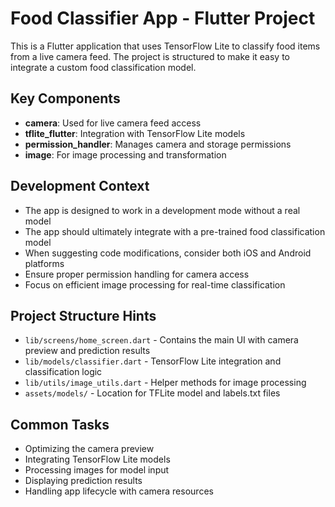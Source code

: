 <!-- Use this file to provide workspace-specific custom instructions to Copilot. For more details, visit https://code.visualstudio.com/docs/copilot/copilot-customization#_use-a-githubcopilotinstructionsmd-file -->

# Food Classifier App - Flutter Project

This is a Flutter application that uses TensorFlow Lite to classify food items from a live camera feed. The project is structured to make it easy to integrate a custom food classification model.

## Key Components

- **camera**: Used for live camera feed access
- **tflite_flutter**: Integration with TensorFlow Lite models
- **permission_handler**: Manages camera and storage permissions
- **image**: For image processing and transformation

## Development Context

- The app is designed to work in a development mode without a real model
- The app should ultimately integrate with a pre-trained food classification model
- When suggesting code modifications, consider both iOS and Android platforms
- Ensure proper permission handling for camera access
- Focus on efficient image processing for real-time classification

## Project Structure Hints

- `lib/screens/home_screen.dart` - Contains the main UI with camera preview and prediction results
- `lib/models/classifier.dart` - TensorFlow Lite integration and classification logic
- `lib/utils/image_utils.dart` - Helper methods for image processing
- `assets/models/` - Location for TFLite model and labels.txt files

## Common Tasks

- Optimizing the camera preview
- Integrating TensorFlow Lite models
- Processing images for model input
- Displaying prediction results
- Handling app lifecycle with camera resources